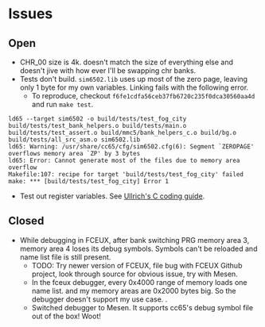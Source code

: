 # Issues

## Open

* CHR_00 size is 4k. doesn't match the size of everything else and doesn't jive with how ever I'll be swapping chr banks.
* Tests don't build. `sim6502.lib` uses up most of the zero page, leaving only 1 byte for my own variables. Linking fails with the following error.
    * To reproduce, checkout `f6fe1cdfa56ceb37fb6720c235f0dca30560aa4d` and run `make test`.

```
ld65 --target sim6502 -o build/tests/test_fog_city build/tests/test_bank_helpers.o build/tests/main.o build/tests/test_assert.o build/mmc5/bank_helpers_c.o build/bg.o build/tests/all_src_asm.o sim6502.lib
ld65: Warning: /usr/share/cc65/cfg/sim6502.cfg(6): Segment `ZEROPAGE' overflows memory area `ZP' by 3 bytes
ld65: Error: Cannot generate most of the files due to memory area overflow 
Makefile:107: recipe for target 'build/tests/test_fog_city' failed
make: *** [build/tests/test_fog_city] Error 1
```

* Test out register variables. See [Ullrich's C coding guide](https://www.cc65.org/doc/coding.html).


## Closed

* While debugging in FCEUX, after bank switching PRG memory area 3, memory area 4 loses its debug symbols. Symbols can't be reloaded and name list file is still present. 
    * TODO: Try newer version of FCEUX, file bug with FCEUX Github project, look through source for obvious issue, try with Mesen.
    * In the fceux debugger, every 0x4000 range of memory loads one name list. and my memory areas are 0x2000 bytes big. So the debugger doesn't support my use case. .
    * Switched debugger to Mesen. It supports cc65's debug symbol file out of the box! Woot!